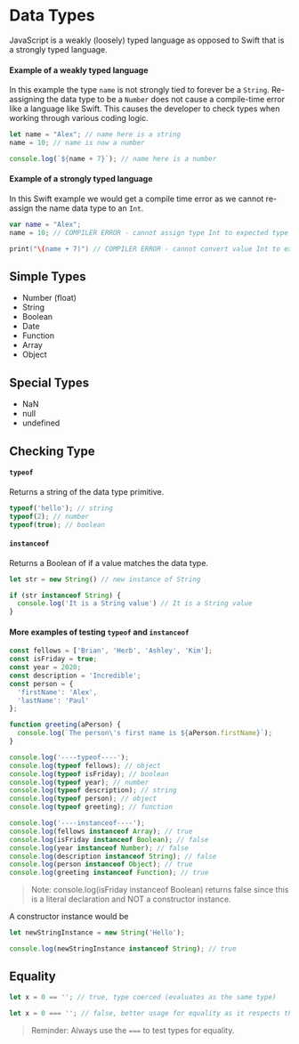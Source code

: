 # Data Types

JavaScript is a weakly (loosely) typed language as opposed to Swift that is a strongly typed language. 

#### Example of a weakly typed language

In this example the type `name` is not strongly tied to forever be a `String`. Re-assigning the data type to be a `Number` does not cause a compile-time error like a language like Swift. This causes the developer to check types when working through various coding logic. 

```javascript 
let name = "Alex"; // name here is a string
name = 10; // name is now a number

console.log(`${name + 7}`); // name here is a number
```

#### Example of a strongly typed language

In this Swift example we would get a compile time error as we cannot re-assign the name data type to an `Int`. 

```swift 
var name = "Alex";
name = 10; // COMPILER ERROR - cannot assign type Int to expected type String

print("\(name + 7)") // COMPILER ERROR - cannot convert value Int to expected value String
```


## Simple Types 

* Number (float) 
* String 
* Boolean
* Date
* Function 
* Array 
* Object 

## Special Types 

* NaN
* null 
* undefined

## Checking Type 

#### `typeof` 

Returns a string of the data type primitive. 

```javascript 
typeof('hello'); // string 
typeof(2); // number 
typeof(true); // boolean
```

#### `instanceof`

Returns a Boolean of if a value matches the data type. 

```javascript 
let str = new String() // new instance of String

if (str instanceof String) {
  console.log('It is a String value') // It is a String value
} 
```

#### More examples of testing `typeof` and `instanceof`

```javascript 
const fellows = ['Brian', 'Herb', 'Ashley', 'Kim']; 
const isFriday = true; 
const year = 2020;
const description = 'Incredible'; 
const person = {
  'firstName': 'Alex',
  'lastName': 'Paul'
};

function greeting(aPerson) {
  console.log(`The person\'s first name is ${aPerson.firstName}`);
}

console.log('----typeof----');
console.log(typeof fellows); // object
console.log(typeof isFriday); // boolean
console.log(typeof year); // number
console.log(typeof description); // string
console.log(typeof person); // object
console.log(typeof greeting); // function

console.log('----instanceof----');
console.log(fellows instanceof Array); // true 
console.log(isFriday instanceof Boolean); // false 
console.log(year instanceof Number); // false 
console.log(description instanceof String); // false 
console.log(person instanceof Object); // true
console.log(greeting instanceof Function); // true
```

> Note: console.log(isFriday instanceof Boolean) returns false since this is a literal declaration and NOT a constructor instance.

A constructor instance would be 

```javascript 
let newStringInstance = new String('Hello'); 

console.log(newStringInstance instanceof String); // true 
```


## Equality 

```javascript 
let x = 0 == ''; // true, type coerced (evaluates as the same type) 

let x = 0 === ''; // false, better usage for equality as it respects the types in the case of `===`
```

> Reminder: Always use the `===` to test types for equality. 
